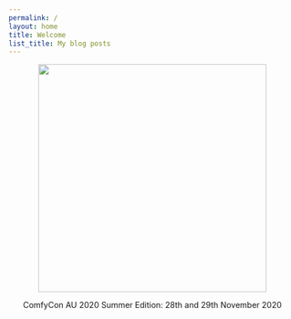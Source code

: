 ```yaml
---
permalink: /
layout: home
title: Welcome
list_title: My blog posts
---
```

<div style="text-align:center">
<img src="./assets/imgs/screenshot.png" width="400px">

ComfyCon AU 2020 Summer Edition: 28th and 29th November 2020
</div>
